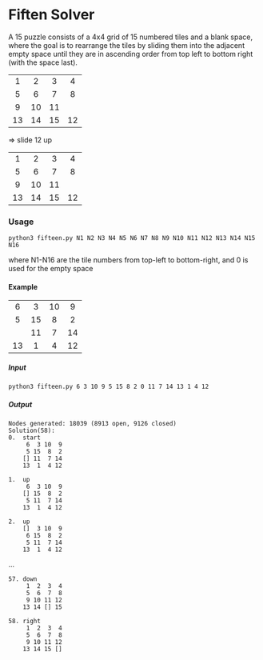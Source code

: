 # Fiften Solver
A 15 puzzle consists of a 4x4 grid of 15 numbered tiles and a blank space, where the goal is to rearrange the tiles by sliding them into the adjacent empty space until they are in ascending order from top left to bottom right (with the space last).

| | | | |
| :-: | :-: | :-: | :-: |
|  1 | 2  | 3  | 4  |
|  5 | 6  | 7  | 8  |
|  9 | 10  | 11  |   |
| 13 | 14 | 15 | 12 |

=> slide 12 up

| | | | |
| :-: | :-: | :-: | :-: |
|  1 | 2  | 3  | 4  |
|  5 | 6  | 7  | 8  |
|  9 | 10  | 11  |   |
| 13 | 14 | 15 | 12 |

### Usage
`python3 fifteen.py N1 N2 N3 N4 N5 N6 N7 N8 N9 N10 N11 N12 N13 N14 N15 N16`

where N1-N16 are the tile numbers from top-left to bottom-right, and 0 is used for the empty space

#### Example
| | | | |
| :-: | :-: | :-: | :-: |
|   6 |   3 | 10 |   9 |
|   5 | 15 |   8 |   2 |
|      | 11 |   7 | 14 |
| 13 |   1 |  4  | 12 |

##### Input

`python3 fifteen.py 6 3 10 9 5 15 8 2 0 11 7 14 13 1 4 12`

##### Output
```
Nodes generated: 18039 (8913 open, 9126 closed)
Solution(58):
0.  start
     6  3 10  9
	 5 15  8  2
	[] 11  7 14
	13  1  4 12

1.  up
	 6  3 10  9
	[] 15  8  2
	 5 11  7 14
	13  1  4 12

2.	up
	[]  3 10  9
	 6 15  8  2
	 5 11  7 14
	13  1  4 12
```
...
```
57.	down
	 1  2  3  4
	 5  6  7  8
	 9 10 11 12
	13 14 [] 15

58.	right
	 1  2  3  4
	 5  6  7  8
	 9 10 11 12
	13 14 15 []
```
